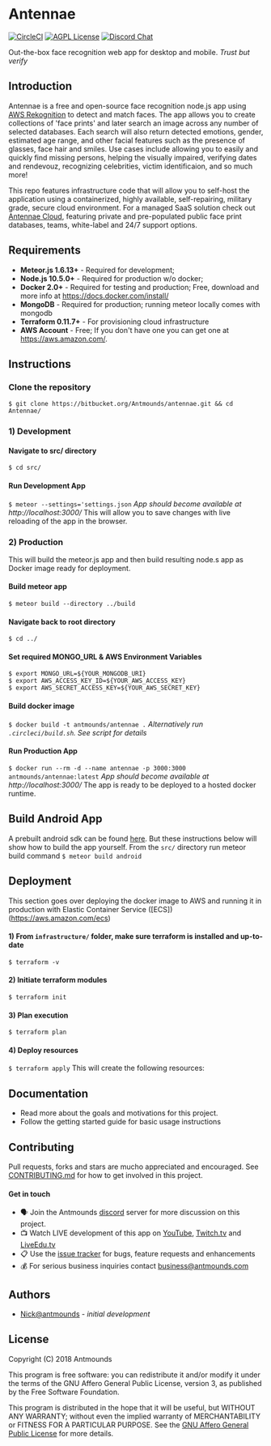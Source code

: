 # Antennae
[![CircleCI](https://circleci.com/bb/Antmounds/antennae.svg?style=svg)](https://circleci.com/bb/Antmounds/antennae) [![AGPL License](https://img.shields.io/badge/license-AGPL-blue.svg)](http://wes/agpl-3.0) [![Discord Chat](https://img.shields.io/discord/299962468581638144.svg?logo=discord)](https://discord.gg/dw3Dam2)

Out-the-box face recognition web app for desktop and mobile. *Trust but verify*


## Introduction
Antennae is a free and open-source face recognition node.js app using [AWS Rekognition](https://aws.amazon.com/rekognition/) to detect and match faces. The app allows you to create collections of 'face prints' and later search an image across any number of selected databases. Each search will also return detected emotions, gender, estimated age range, and other facial features such as the presence of glasses, face hair and smiles. Use cases include allowing you to easily and quickly find missing persons, helping the visually impaired, verifying dates and rendevouz, recognizing celebrities, victim identificaion, and so much more! 

This repo features infrastructure code that will allow you to self-host the application using a containerized, highly available, self-repairing, military grade, secure cloud environment. For a managed SaaS solution check out [Antennae Cloud](https://getantennae.com/cloud), featuring private and pre-populated public face print databases, teams, white-label and 24/7 support options.

## Requirements
* **Meteor.js 1.6.13+** 	- Required for development;
* **Node.js 10.5.0+** 		- Required for production w/o docker;
* **Docker 2.0+**			- Required for testing and production; Free, download and more info at https://docs.docker.com/install/
* **MongoDB** 				- Required for production; running meteor locally comes with mongodb
* **Terraform 0.11.7+** 	- For provisioning cloud infrastructure
* **AWS Account** 			- Free; If you don't have one you can get one at https://aws.amazon.com/.

## Instructions
### Clone the repository
`$ git clone https://bitbucket.org/Antmounds/antennae.git && cd Antennae/`

### 1) Development
#### Navigate to src/ directory
`$ cd src/`

#### Run Development App
`$ meteor --settings='settings.json` *App should become available at http://localhost:3000/*
This will allow you to save changes with live reloading of the app in the browser.

### 2) Production
This will build the meteor.js app and then build resulting node.s app as Docker image ready for deployment.

#### Build meteor app
`$ meteor build --directory ../build`

#### Navigate back to root directory
`$ cd ../`

#### Set required MONGO_URL & AWS Environment Variables
```
$ export MONGO_URL=${YOUR_MONGODB_URI}
$ export AWS_ACCESS_KEY_ID=${YOUR_AWS_ACCESS_KEY}
$ export AWS_SECRET_ACCESS_KEY=${YOUR_AWS_SECRET_KEY}
```

#### Build docker image
`$ docker build -t antmounds/antennae .` *Alternatively run `.circleci/build.sh`. See script for details*

#### Run Production App
`$ docker run --rm -d --name antennae -p 3000:3000 antmounds/antennae:latest` *App should become available at http://localhost:3000/*
The app is ready to be deployed to a hosted docker runtime.

## Build Android App
A prebuilt android sdk can be found [here](https://bitbucket.org/Antmounds/antennae/downloads). But these instructions below will show how to build the app yourself.
From the `src/` directory run meteor build command
`$ meteor build android`

## Deployment
This section goes over deploying the docker image to AWS and running it in production with Elastic Container Service ([ECS])(https://aws.amazon.com/ecs)
#### 1) From `infrastructure/` folder, make sure terraform is installed and up-to-date
`$ terraform -v` 

#### 2) Initiate terraform modules
`$ terraform init` 

#### 3) Plan execution
`$ terraform plan` 

#### 4) Deploy resources
`$ terraform apply` 
This will create the following resources:

## Documentation
* Read more about the goals and motivations for this project.
* Follow the getting started guide for basic usage instructions

## Contributing
Pull requests, forks and stars are mucho appreciated and encouraged. See [CONTRIBUTING.md](https://bitbucket.org/Antmounds/antennae.git#CONTRIBUTING) for how to get involved in this project. 

#### Get in touch
* :speaking_head: Join the Antmounds [discord]() server for more discussion on this project.
* :tv: Watch LIVE development of this app on [YouTube](https://www.youtube.com/Antmounds), [Twitch.tv](https://twitch.tv/Antmounds) and [LiveEdu.tv](https://liveedu.tv/Antmounds)
* :clipboard: Use the [issue tracker](https://bitbucket.org/Antmounds/antennae/issues) for bugs, feature requests and enhancements
* :moneybag: For serious business inquiries contact [business@antmounds.com](business@antmounds.com)

## Authors
* [Nick@antmounds](https://bitbucket.org/Antmounds) - *initial development*

## License
Copyright (C) 2018 Antmounds

This program is free software: you can redistribute it and/or modify
it under the terms of the GNU Affero General Public License, version 3,
as published by the Free Software Foundation.

This program is distributed in the hope that it will be useful,
but WITHOUT ANY WARRANTY; without even the implied warranty of
MERCHANTABILITY or FITNESS FOR A PARTICULAR PURPOSE.  See the
[GNU Affero General Public License](https://www.gnu.org/licenses/agpl-3.0.en.html) for more details.